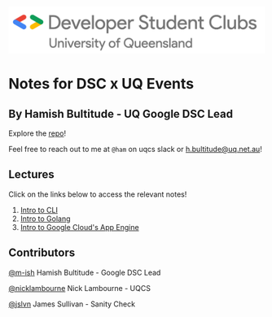 ![](/images/DSCLogo.png)
# Notes for DSC x UQ Events

## By Hamish Bultitude - UQ Google DSC Lead

Explore the [repo](https://github.com/m-ish/UQxGoogleDSC/)!

Feel free to reach out to me at `@ham` on uqcs slack or h.bultitude@uq.net.au!

## Lectures

Click on the links below to access the relevant notes!

1. [Intro to CLI](1-CLI)
2. [Intro to Golang](2-GO)
3. [Intro to Google Cloud's App Engine](3-AppEngine)

## Contributors
[@m-ish](https://github.com/m-ish) Hamish Bultitude - Google DSC Lead

[@nicklambourne](https://github.com/nicklambourne) Nick Lambourne - UQCS

[@jslvn](https://github.com/jslvn) James Sullivan - Sanity Check

